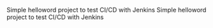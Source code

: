 Simple helloword project to test CI/CD with Jenkins
Simple helloword project to test CI/CD with Jenkins

